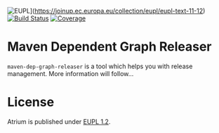 ![EUPL](https://img.shields.io/badge/license-EUPL%201.2-brightgreen.svg)](https://joinup.ec.europa.eu/collection/eupl/eupl-text-11-12)
[![Build Status](https://travis-ci.org/loewenfels/maven-dep-graph-releaser.svg?branch=master)](https://travis-ci.org/loewenfels/maven-dep-graph-releaser/branches)
[![Coverage](https://codecov.io/github/loewenfels/maven-dep-graph-releaser/coverage.svg?branch=master)](https://codecov.io/github/loewenfels/maven-dep-graph-releaser?branch=master)

# Maven Dependent Graph Releaser
`maven-dep-graph-releaser` is a tool which helps you with release management. 
 More information will follow...

# License
Atrium is published under [EUPL 1.2](https://joinup.ec.europa.eu/collection/eupl/eupl-text-11-12).
